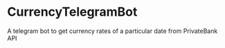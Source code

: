 # CurrencyTelegramBot
A telegram bot to get currency rates of a particular date from PrivateBank API

